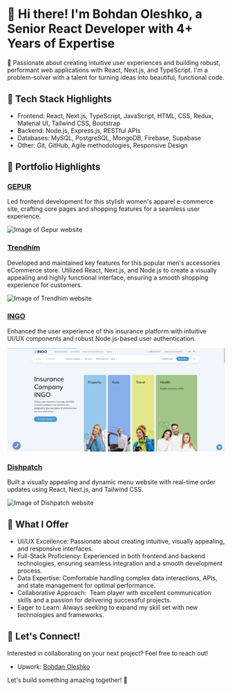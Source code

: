 <!DOCTYPE html>
<html>
<head>
<link rel="stylesheet" href="style.css">
</head>
<body>

<h1>👋 Hi there! I'm Bohdan Oleshko, a Senior React Developer with 4+ Years of Expertise</h1>

<p>🚀 Passionate about creating intuitive user experiences and building robust, performant web applications with React, Next.js, and TypeScript. I'm a problem-solver with a talent for turning ideas into beautiful, functional code.</p>

<h2>🔧 Tech Stack Highlights</h2>

<ul>
    <li>Frontend: React, Next.js, TypeScript, JavaScript, HTML, CSS, Redux, Material UI, Tailwind CSS, Bootstrap</li>
    <li>Backend: Node.js, Express.js, RESTful APIs</li>
    <li>Databases: MySQL, PostgreSQL, MongoDB, Firebase, Supabase</li>
    <li>Other: Git, GitHub, Agile methodologies, Responsive Design</li>
</ul>

<h2>💼 Portfolio Highlights</h2>

<div class="project">
    <h3><a href="https://gepur.com/uk">GEPUR</a></h3>
    <p>Led frontend development for this stylish women's apparel e-commerce site, crafting core pages and shopping features for a seamless user experience.</p>
    <img src="1gepur.png" alt="Image of Gepur website">
</div>

<div class="project">
    <h3><a href="https://www.trendhim.com/">Trendhim</a></h3>
    <p>Developed and maintained key features for this popular men's accessories eCommerce store. Utilized React, Next.js, and Node.js to create a visually appealing and highly functional interface, ensuring a smooth shopping experience for customers.</p>
    <img src="1trendhim.png" alt="Image of Trendhim website">
</div>

<div class="project">
    <h3><a href="https://ingo.ua/">INGO</a></h3>
    <p>Enhanced the user experience of this insurance platform with intuitive UI/UX components and robust Node.js-based user authentication.</p>
    <img src="ingo.png" alt="Image of INGO website">
</div>

<div class="project">
    <h3><a href="https://dishpatch.co.uk/">Dishpatch</a></h3>
    <p>Built a visually appealing and dynamic menu website with real-time order updates using React, Next.js, and Tailwind CSS.</p>
    <img src="1dishpatch.png" alt="Image of Dishpatch website">
</div>


<h2>🎯 What I Offer</h2>

<ul>
    <li>UI/UX Excellence: Passionate about creating intuitive, visually appealing, and responsive interfaces.</li>
    <li>Full-Stack Proficiency: Experienced in both frontend and backend technologies, ensuring seamless integration and a smooth development process.</li>
    <li>Data Expertise: Comfortable handling complex data interactions, APIs, and state management for optimal performance.</li>
    <li>Collaborative Approach:  Team player with excellent communication skills and a passion for delivering successful projects.</li>
    <li>Eager to Learn: Always seeking to expand my skill set with new technologies and frameworks.</li>
</ul>

<h2>🤝 Let's Connect!</h2>

<p>Interested in collaborating on your next project? Feel free to reach out!</p>
<ul>
    <li>Upwork: <a href="https://www.upwork.com/freelancers/~0181b03ee636205c0e?mp_source=share">Bohdan Oleshko</a></li>
</ul>

<p>Let's build something amazing together! 🚀</p>

</body>
</html>
